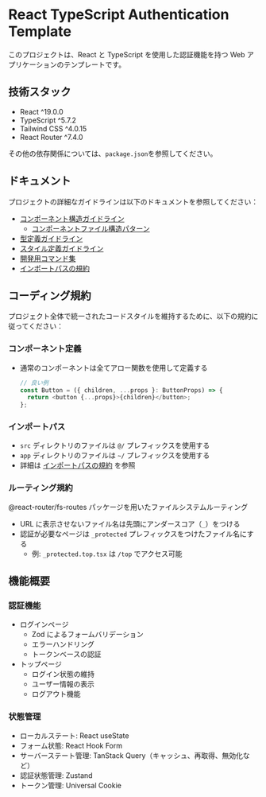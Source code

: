 # React TypeScript Authentication Template

このプロジェクトは、React と TypeScript を使用した認証機能を持つ Web アプリケーションのテンプレートです。

## 技術スタック

- React ^19.0.0
- TypeScript ^5.7.2
- Tailwind CSS ^4.0.15
- React Router ^7.4.0

その他の依存関係については、`package.json`を参照してください。

## ドキュメント

プロジェクトの詳細なガイドラインは以下のドキュメントを参照してください：

- [コンポーネント構造ガイドライン](./docs/UI_COMPONENT_STRUCTURE.md)
  - [コンポーネントファイル構造パターン](./docs/UI_COMPONENT_STRUCTURE.md#ファイル構造と命名パターン)
- [型定義ガイドライン](./docs/TYPE_DEFINITIONS.md)
- [スタイル定義ガイドライン](./docs/STYLE_GUIDE.md)
- [開発用コマンド集](./docs/DEVELOPMENT_COMMANDS.md)
- [インポートパスの規約](./docs/IMPORT_PATHS.md)

## コーディング規約

プロジェクト全体で統一されたコードスタイルを維持するために、以下の規約に従ってください：

### コンポーネント定義

- 通常のコンポーネントは全てアロー関数を使用して定義する
  ```typescript
  // 良い例
  const Button = ({ children, ...props }: ButtonProps) => {
    return <button {...props}>{children}</button>;
  };
  ```

### インポートパス

- `src` ディレクトリのファイルは `@/` プレフィックスを使用する
- `app` ディレクトリのファイルは `~/` プレフィックスを使用する
- 詳細は [インポートパスの規約](./docs/IMPORT_PATHS.md) を参照

### ルーティング規約

@react-router/fs-routes パッケージを用いたファイルシステムルーティング

- URL に表示させないファイル名は先頭にアンダースコア（`_`）をつける
- 認証が必要なページは `_protected` プレフィックスをつけたファイル名にする
  - 例: `_protected.top.tsx` は `/top` でアクセス可能

## 機能概要

### 認証機能

- ログインページ
  - Zod によるフォームバリデーション
  - エラーハンドリング
  - トークンベースの認証
- トップページ
  - ログイン状態の維持
  - ユーザー情報の表示
  - ログアウト機能

### 状態管理

- ローカルステート: React useState
- フォーム状態: React Hook Form
- サーバーステート管理: TanStack Query（キャッシュ、再取得、無効化など）
- 認証状態管理: Zustand
- トークン管理: Universal Cookie
